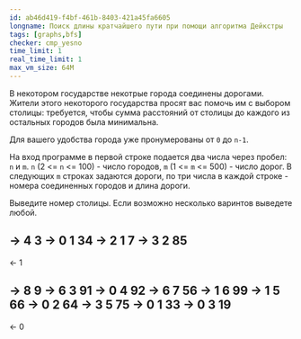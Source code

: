 ```yaml
---
id: ab46d419-f4bf-461b-8403-421a45fa6605
longname: Поиск длины кратчайшего пути при помощи алгоритма Дейкстры
tags: [graphs,bfs]
checker: cmp_yesno
time_limit: 1
real_time_limit: 1
max_vm_size: 64M
---
```


В некотором государстве некотрые города соединены дорогами. Жители этого некоторого государства просят вас помочь им с выбором столицы: требуется, чтобы сумма расстояний от столицы до каждого из остальных городов была минимальна.

Для вашего удобства города уже пронумерованы от `0` до `n-1`.

На вход программе в первой строке подается два числа через пробел: `n` и `m`. `n` (2 <= `n` <= 100) - число городов, `m` (1 <= `m` <= 500) - число дорог.
В следующих `m` строках задаются дороги, по три числа в каждой строке - номера соединенных городов и длина дороги.

Выведите номер столицы. Если возможно несколько варинтов выведете любой.

-> 4 3
-> 0 1 34
-> 2 1 7
-> 3 2 85
--
<- 1


-> 8 9
-> 6 3 91
-> 0 4 92
-> 6 7 56
-> 1 6 99
-> 1 5 66
-> 0 2 64
-> 3 5 75
-> 0 1 33
-> 0 3 19
--
<- 0
